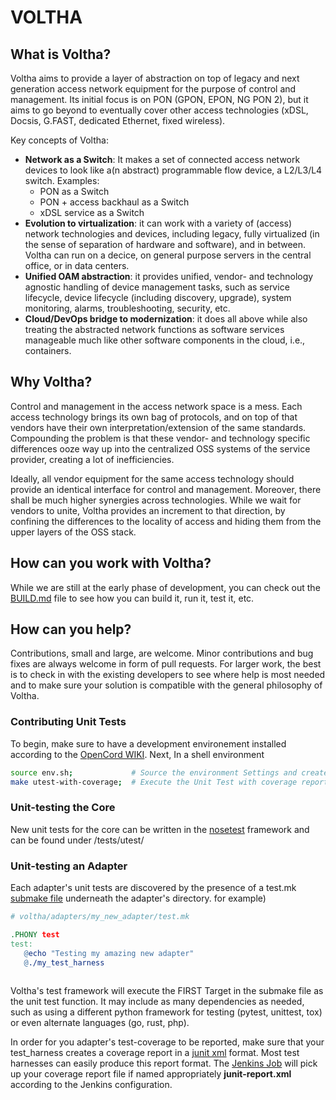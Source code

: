# VOLTHA

## What is Voltha?

Voltha aims to provide a layer of abstraction on top of legacy and next generation access network equipment for the purpose of control and management. Its initial focus is on PON (GPON, EPON, NG PON 2), but it aims to go beyond to eventually cover other access technologies (xDSL, Docsis, G.FAST, dedicated Ethernet, fixed wireless).

Key concepts of Voltha:

* **Network as a Switch**: It makes a set of connected access network devices to look like a(n abstract) programmable flow device, a L2/L3/L4 switch. Examples:
    * PON as a Switch
    * PON + access backhaul as a Switch
    * xDSL service as a Switch
* **Evolution to virtualization**: it can work with a variety of (access) network technologies and devices, including legacy, fully virtualized (in the sense of separation of hardware and software), and in between. Voltha can run on a decice, on general purpose servers in the central office, or in data centers.
* **Unified OAM abstraction**: it provides unified, vendor- and technology agnostic handling of device management tasks, such as service lifecycle, device lifecycle (including discovery, upgrade), system monitoring, alarms, troubleshooting, security, etc.
* **Cloud/DevOps bridge to modernization**: it does all above while also treating the abstracted network functions as software services manageable much like other software components in the cloud, i.e., containers.

## Why Voltha?

Control and management in the access network space is a mess. Each access technology brings its own bag of protocols, and on top of that vendors have their own interpretation/extension of the same standards. Compounding the problem is that these vendor- and technology specific differences ooze way up into the centralized OSS systems of the service provider, creating a lot of inefficiencies.

Ideally, all vendor equipment for the same access technology should provide an identical interface for control and management. Moreover, there shall be much higher synergies across technologies. While we wait for vendors to unite, Voltha provides an increment to that direction, by confining the differences to the locality of access and hiding them from the upper layers of the OSS stack.


## How can you work with Voltha?

While we are still at the early phase of development, you can check out the [BUILD.md](BUILD.md) file to see how you can build it, run it, test it, etc.

## How can you help?

Contributions, small and large, are welcome. Minor contributions and bug fixes are always welcome in form of pull requests. For larger work, the best is to check in with the existing developers to see where help is most needed and to make sure your solution is compatible with the general philosophy of Voltha.

### Contributing Unit Tests

To begin, make sure to have a development environement installed according to the [OpenCord WIKI](https://wiki.opencord.org/display/CORD/Installing+required+tools). 
Next, In a shell environment
```bash
source env.sh;             # Source the environment Settings and create a virtual environment
make utest-with-coverage;  # Execute the Unit Test with coverage reporting
```

### Unit-testing the Core
New unit tests for the core can be written in the [nosetest](https://nose.readthedocs.io/en/latest/) framework and can be found under <repo>/tests/utest/

### Unit-testing an Adapter
Each adapter's unit tests are discovered by the presence of a test.mk [submake file](https://www.gnu.org/software/make/manual/html_node/Include.html) underneath the adapter's directory. 
for example)

```Makefile
# voltha/adapters/my_new_adapter/test.mk

.PHONY test
test:
   @echo "Testing my amazing new adapter"
   @./my_test_harness
   
```

Voltha's test framework will execute the FIRST Target in the submake file as the unit test function.  It may include as many dependencies as needed, such as using a different python framework for testing (pytest, unittest, tox) or even alternate languages (go, rust, php).

In order for you adapter's test-coverage to be reported, make sure that your test_harness creates a coverage report in a [junit xml](https://www.ibm.com/support/knowledgecenter/en/SSUFAU_1.0.0/com.ibm.rsar.analysis.codereview.cobol.doc/topics/cac_useresults_junit.html) format.  Most test harnesses can easily produce this report format.  The [Jenkins Job](https://jenkins.opencord.org/job/voltha_unit-test/cobertura) will pick up your coverage report file if named appropriately **junit-report.xml** according to the Jenkins configuration. 
